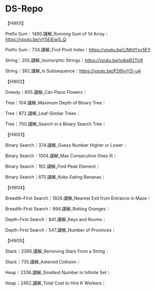 # DS-Repo

【HW01】

Prefix Sum｜1480.講解_Running Sum of 1d Array｜https://youtu.be/vY5EiEwi5_Q

Prefix Sum｜724.講解_Find Pivot Index｜https://youtu.be/LlMntYxy5EY

String｜205.講解_Isomorphic Strings｜https://youtu.be/joibeR2Tjr8

String｜392.講解_Is Subsequence｜https://youtu.be/P26hvYZj-u4

【HW02】

Greedy｜605.講解_Can Place Flowers｜

Tree｜104.講解_Maximum Depth of Binary Tree｜

Tree｜872.講解_Leaf-Similar Trees｜

Tree｜700.講解_Search in a Binary Search Tree｜

【HW03】

Binary Search｜374.講解_Guess Number Higher or Lower｜

Binary Search｜1004.講解_Max Consecutive Ones III｜

Binary Search｜162.講解_Find Peak Element｜

Binary Search｜875.講解_Koko Eating Bananas｜

【HW04】

Breadth-First Search｜1926.講解_Nearest Exit from Entrance in Maze｜

Breadth-First Search｜994.講解_Rotting Oranges｜

Depth-First Search｜841.講解_Keys and Rooms｜

Depth-First Search｜547.講解_Number of Provinces｜

【HW05】

Stack｜2390.講解_Removing Stars From a String｜

Stack｜735.講解_Asteroid Collision｜

Heap｜2336.講解_Smallest Number in Infinite Set｜

Heap｜2462.講解_Total Cost to Hire K Workers｜
